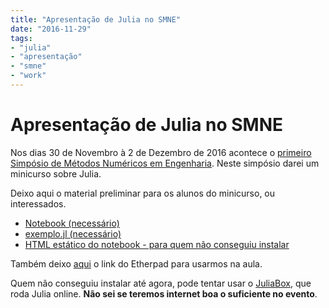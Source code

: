 ```yaml
---
title: "Apresentação de Julia no SMNE"
date: "2016-11-29"
tags:
- "julia"
- "apresentação"
- "smne"
- "work"
---
```


# Apresentação de Julia no SMNE

Nos dias 30 de Novembro à 2 de Dezembro de 2016 acontece o [primeiro Simpósio
de Métodos Numéricos em Engenharia](http://eventos.ufpr.br/smne/SMNE1).
Neste simpósio darei um minicurso sobre Julia.

Deixo aqui o material preliminar para os alunos do minicurso, ou interessados.

- [Notebook (necessário)](/blog/smne-julia.ipynb)
- [exemplo.jl (necessário)](/blog/exemplo.jl)
- [HTML estático do notebook - para quem não conseguiu
  instalar](/blog/smne-julia.html)

Também deixo [aqui](https://pad.riseup.net/p/aCXYqUjz3cCS) o link do Etherpad
para usarmos na aula.

Quem não conseguiu instalar até agora, pode tentar usar o
[JuliaBox](https://juliabox.com/), que roda Julia online. **Não sei se teremos
internet boa o suficiente no evento**.
